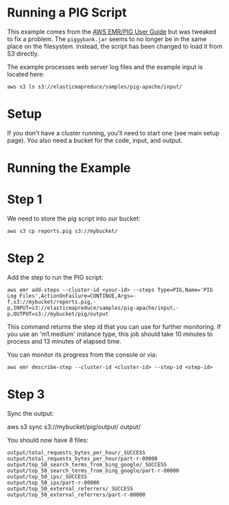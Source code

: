 # Running a PIG Script #

This example comes from the [AWS EMR/PIG User Guide](http://docs.aws.amazon.com/ElasticMapReduce/latest/DeveloperGuide/emr-pig-launch.html) but was 
tweaked to fix a problem.  The `piggybank.jar` seems to no longer be in the same place on the filesystem.  Instead, the script has been changed
to load it from S3 directly.

The example processes web server log files and the example input is located here:

    aws s3 ls s3://elasticmapreduce/samples/pig-apache/input/
    

# Setup #

If you don't have a cluster running, you'll need to start one (see main setup page).  You also need a bucket for the code, input, and output.

# Running the Example #

# Step 1 #

We need to store the pig script into our bucket:

    aws s3 cp reports.pig s3://mybucket/

# Step 2 #    
    
Add the step to run the PIG script:

    aws emr add-steps --cluster-id <your-id> --steps Type=PIG,Name='PIG Log Files',ActionOnFailure=CONTINUE,Args=-f,s3://mybucket/reports.pig,-p,INPUT=s3://elasticmapreduce/samples/pig-apache/input,-p,OUTPUT=s3://mybucket/pig/output

This command returns the step id that you can use for further monitoring.  If you use an 'm1.medium' instance type, this job should take 10 minutes to process and 13 minutes of elapsed time.

You can monitor its progress from the console or via:

    aws emr describe-step --cluster-id <cluster-id> --step-id <step-id>
    
# Step 3 #

Sync the output:

   aws s3 sync s3://mybucket/pig/output/ output/
   
You should now have 8 files:

    output/total_requests_bytes_per_hour/_SUCCESS
    output/total_requests_bytes_per_hour/part-r-00000
    output/top_50_search_terms_from_bing_google/_SUCCESS
    output/top_50_search_terms_from_bing_google/part-r-00000
    output/top_50_ips/_SUCCESS
    output/top_50_ips/part-r-00000
    output/top_50_external_referrers/_SUCCESS
    output/top_50_external_referrers/part-r-00000
    